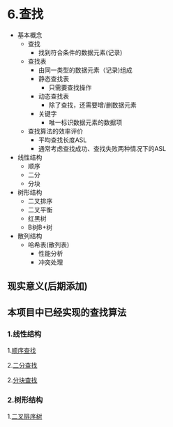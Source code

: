 # 6.查找 

- 基本概念 
  - 查找 
    - 找到符合条件的数据元素(记录)
  - 查找表
    - 由同一类型的数据元素（记录)组成
    - 静态查找表 
      - 只需要查找操作
    - 动态查找表 
      - 除了查找，还需要增/删数据元素
    - 关键字 
      - 唯一标识数据元素的数据项
  - 查找算法的效率评价  
    - 平均查找长度ASL 
    - 通常考虑查找成功、查找失败两种情况下的ASL
- 线性结构
  - 顺序
  - 二分
  - 分块
- 树形结构
  - 二叉排序
  - 二叉平衡
  - 红黑树
  - B树B+树
- 散列结构
  - 哈希表(散列表)
    - 性能分析
    - 冲突处理

## 现实意义(后期添加)

## 本项目中已经实现的查找算法

### 1.线性结构
1.[顺序查找](./LinearStructure/SearchSeq.c)

2.[二分查找](./LinearStructure/BinarySearch.c)

2.[分块查找](./LinearStructure/BlockSearch.c)

### 2.树形结构
1.[二叉排序树](./TreeStructure/BinarySearchTree.c)
